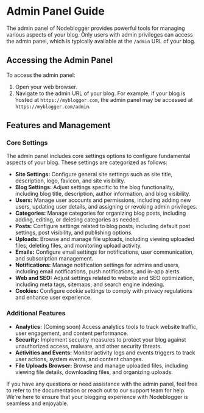# Admin Panel Guide

The admin panel of Nodeblogger provides powerful tools for managing various aspects of your blog. Only users with admin privileges can access the admin panel, which is typically available at the `/admin` URL of your blog.

## Accessing the Admin Panel

To access the admin panel:

1. Open your web browser.
2. Navigate to the admin URL of your blog. For example, if your blog is hosted at `https://myblogger.com`, the admin panel may be accessed at `https://myblogger.com/admin`.

## Features and Management

### Core Settings

The admin panel includes core settings options to configure fundamental aspects of your blog. These settings are categorized as follows:

- **Site Settings:** Configure general site settings such as site title, description, logo, favicon, and site visibility.
- **Blog Settings:** Adjust settings specific to the blog functionality, including blog title, description, author information, and blog visibility.
- **Users:** Manage user accounts and permissions, including adding new users, updating user details, and assigning or revoking admin privileges.
- **Categories:** Manage categories for organizing blog posts, including adding, editing, or deleting categories as needed.
- **Posts:** Configure settings related to blog posts, including default post settings, post visibility, and publishing options.
- **Uploads:** Browse and manage file uploads, including viewing uploaded files, deleting files, and monitoring upload activity.
- **Emails:** Configure email settings for notifications, user communication, and subscription management.
- **Notifications:** Manage notification settings for admins and users, including email notifications, push notifications, and in-app alerts.
- **Web and SEO:** Adjust settings related to website and SEO optimization, including meta tags, sitemaps, and search engine indexing.
- **Cookies:** Configure cookie settings to comply with privacy regulations and enhance user experience.

### Additional Features

- **Analytics:** (Coming soon) Access analytics tools to track website traffic, user engagement, and content performance.
- **Security:** Implement security measures to protect your blog against unauthorized access, malware, and other security threats.
- **Activities and Events:** Monitor activity logs and events triggers to track user actions, system events, and content changes.
- **File Uploads Browser:** Browse and manage uploaded files, including viewing file details, downloading files, and organizing uploads.

If you have any questions or need assistance with the admin panel, feel free to refer to the documentation or reach out to our support team for help. We're here to ensure that your blogging experience with Nodeblogger is seamless and enjoyable.